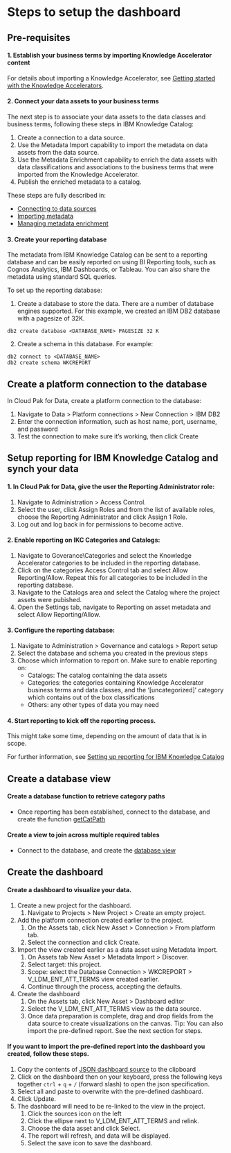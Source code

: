 # Steps to setup the dashboard
## Pre-requisites
#### 1.	Establish your business terms by importing Knowledge Accelerator content
For details about importing a Knowledge Accelerator, see [Getting started with the Knowledge Accelerators](https://www.ibm.com/docs/SSQNUZ_4.8.x/ka/get_started/get_started.html).
#### 2.	Connect your data assets to your business terms
The next step is to associate your data assets to the data classes and business terms, following these steps in IBM Knowledge Catalog:
1.	Create a connection to a data source.
2.	Use the Metadata Import capability to import the metadata on data assets from the data source.
3.	Use the Metadata Enrichment capability to enrich the data assets with data classifications and associations to the business terms that were imported from the Knowledge Accelerator.
4.	Publish the enriched metadata to a catalog.

These steps are fully described in:
- [Connecting to data sources](https://www.ibm.com/docs/SSQNUZ_4.8.x/cpd/access/connect-data-sources.html)
- [Importing metadata](https://www.ibm.com/docs/SSQNUZ_4.8.x/wsj/manage-data/metadata-import.html)
- [Managing metadata enrichment](https://www.ibm.com/docs/SSQNUZ_4.8.x/wsj/governance/metadata-enrichment.html)
#### 3.	Create your reporting database 
The metadata from IBM Knowledge Catalog can be sent to a reporting database and can be easily reported on using BI Reporting tools, such as Cognos Analytics, IBM Dashboards, or Tableau. You can also share the metadata using standard SQL queries.

To set up the reporting database:
1.	Create a database to store the data. There are a number of database engines supported. For this example, we created an IBM DB2  database with a pagesize of 32K.
```
db2 create database <DATABASE_NAME> PAGESIZE 32 K
```
2.	Create a schema in this database. For example: 
```
db2 connect to <DATABASE_NAME>
db2 create schema WKCREPORT
```

## Create a platform connection to the database
In Cloud Pak for Data, create a platform connection to the database: 
1. Navigate to Data > Platform connections > New Connection > IBM DB2
2. Enter the connection information, such as host name, port, username, and password
3. Test the connection to make sure it’s working, then click Create

## Setup reporting for IBM Knowledge Catalog and synch your data
####	1. In Cloud Pak for Data, give the user the Reporting Administrator role:
1. Navigate to Administration > Access Control.
2. Select the user, click Assign Roles and from the list of available roles, choose the Reporting Administrator and click Assign 1 Role.
4. Log out and log back in for permissions to become active.
####	2. Enable reporting on IKC Categories and Catalogs:
1. Navigate to Goverance\Categories and select the Knowledge Accelerator categories to be included in the reporting database.
2. Click on the categories Access Control tab and select Allow Reporting/Allow. 
Repeat this for all categories to be included in the reporting database.
3. Navigate to the Catalogs area and select the Catalog where the project assets were pubished.
4. Open the Settings tab, navigate to Reporting on asset metadata and select Allow Reporting/Allow.
####	3. Configure the reporting database:
1. Navigate to Administration > Governance and catalogs > Report setup 
2. Select the database and schema you created in the previous steps
3. Choose which information to report on. Make sure to enable reporting on: 
   - Catalogs: The catalog containing the data assets
   - Categories: the categories containing Knowledge Accelerator business terms and data classes, and the ‘[uncategorized]’ category which contains out of the box classifications
   - Others: any other types of data you may need
####	4. Start reporting to kick off the reporting process. 
This might take some time, depending on the amount of data that is in scope.

For further information, see [Setting up reporting for IBM Knowledge Catalog](https://www.ibm.com/docs/SSQNUZ_4.8.x/wsj/governance/report-setup.html)


## Create a database view
#### Create a database function to retrieve category paths
- Once reporting has been established, connect to the database, and create the function [getCatPath](https://github.com/IBM/Industry-Accelerators/blob/master/CPD%204.8.0.0/ldm-asset-dashboard/F_getCatPath.SQL)
#### Create a view to join across multiple required tables
- Connect to the database, and create the [database view](https://github.com/IBM/Industry-Accelerators/blob/master/CPD%204.8.0.0/ldm-asset-dashboard/V_LDM_ENT_ATT_TERMS.sql)

## Create the dashboard
#### Create a dashboard to visualize your data. 
1.	Create a new project for the dashboard.
     1. Navigate to Projects > New Project > Create an empty project.
2.	Add the platform connection created earlier to the project.
     1. On the  Assets tab, click New Asset > Connection > From platform tab. 
     1. Select the connection and click Create.
3.	Import the view created earlier as a data asset using Metadata Import.
     1. On Assets tab New Asset > Metadata Import > Discover.
     1. Select target: this project.
     1. Scope: select the Database Connection > WKCREPORT > V_LDM_ENT_ATT_TERMS view created earlier.
     1. Continue through the process, accepting the defaults.
4.	Create the dashboard
     1. On the Assets tab, click New Asset > Dashboard editor 
     1. Select the V_LDM_ENT_ATT_TERMS view as the data source.
     1. Once data preparation is complete, drag and drop fields from the data source to create visualizations on the canvas. Tip: You can also import the pre-defined report. See the next section for steps.

#### If you want to import the pre-defined report into the dashboard you created, follow these steps.
1.	Copy the contents of [JSON dashboard source](https://github.com/IBM/Industry-Accelerators/blob/master/CPD%204.8.0.0/ldm-asset-dashboard/LDM_asset_dashboard.json) to the clipboard
2.	Click on the dashboard then on your keyboard, press the following keys together `ctrl` + `q` + `/` (forward slash) to open the json specification.
3.	Select all and paste to overwrite with the pre-defined dashboard. 
4.	Click Update.
5.	The dashboard will need to be re-linked to the view in the project.
     1. Click the sources icon on the left
     1. Click the ellipse next to V_LDM_ENT_ATT_TERMS and relink.
     1. Choose the data asset and click  Select.
     1. The report will refresh, and data will be displayed.
     1. Select the save icon to save the dashboard.
